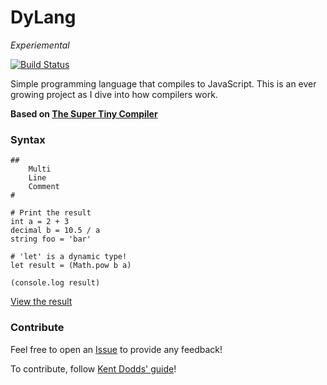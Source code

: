 # DyLang
*Experiemental*

[![Build Status](https://travis-ci.org/ganderzz/DyLang.svg?branch=master)](https://travis-ci.org/ganderzz/DyLang)

Simple programming language that compiles to JavaScript. This is an ever growing project as I dive into how compilers work.

**Based on [The Super Tiny Compiler](https://github.com/thejameskyle/the-super-tiny-compiler)**

### Syntax

```
##
    Multi
    Line
    Comment
#

# Print the result
int a = 2 + 3
decimal b = 10.5 / a
string foo = 'bar'

# 'let' is a dynamic type!
let result = (Math.pow b a)

(console.log result)
```
[View the result](http://dylanpaulus.com/DyLang/)


### Contribute

Feel free to open an [Issue](https://github.com/ganderzz/DyLang/issues/new) to provide any feedback!

To contribute, follow [Kent Dodds' guide](https://egghead.io/courses/how-to-contribute-to-an-open-source-project-on-github)!
